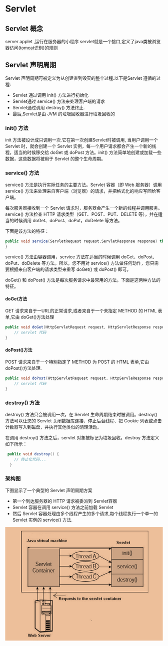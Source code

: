 # Servlet

## Servlet 概念
server applet ,运行在服务器的小程序
servlet就是一个接口,定义了java类被浏览器访问(tomcat识别)的规则


## Servlet 声明周期

Servlet 声明周期可被定义为从创建直到毁灭的整个过程.以下是Servlet 遵循的过程:

- Servlet 通过调用 init() 方法进行初始化
- Servlet通过 service() 方法来处理客户端的请求
- Servlet通过调用 destroy() 方法终止.
- 最后,Servlet是由 JVM 的垃圾回收器进行垃圾回收的

### init() 方法
init 方法被设计成只调用一次.它在第一次创建Servlet时被调用,
当用户调用一个 Servlet 时，就会创建一个 Servlet 实例，每一个用户请求都会产生一个新的线程，适当的时候移交给 doGet 或 doPost 方法。init() 方法简单地创建或加载一些数据，这些数据将被用于 Servlet 的整个生命周期。

### service() 方法

service() 方法是执行实际任务的主要方法。Servlet 容器（即 Web 服务器）调用 service() 方法来处理来自客户端（浏览器）的请求，并把格式化的响应写回给客户端。

每次服务器接收到一个 Servlet 请求时，服务器会产生一个新的线程并调用服务。service() 方法检查 HTTP 请求类型（GET、POST、PUT、DELETE 等），并在适当的时候调用 doGet、doPost、doPut，doDelete 等方法。

下面是该方法的特征：
```java
public void service(ServletRequest request,ServletResponse response) throws ServletException,IOException{
}

```
service() 方法由容器调用，service 方法在适当的时候调用 doGet、doPost、doPut、doDelete 等方法。所以，您不用对 service() 方法做任何动作，您只需要根据来自客户端的请求类型来重写 doGet() 或 doPost() 即可。

doGet() 和 doPost() 方法是每次服务请求中最常用的方法。下面是这两种方法的特征。

#### doGet方法
GET 请求来自于一URL的正常请求,或者来自于一个未指定 METHOD 的 HTML 表单,它由 doGet()方法处理

```java
public void doGet(HttpServletRequest request, HttpServletResponse response) throws ServletException, IOException{
    // servlet 代码
}
```

#### doPost()方法
POST 请求来自于一个特别指定了 METHOD 为 POST 的 HTML 表单,它由 doPost()方法处理.

```java
public void doPost(HttpServletRequest request, HttpServleResponse response) throws ServletException, IOException {
    // servlet 代码
}
```


### destroy() 方法
destroy() 方法只会被调用一次，在 Servlet 生命周期结束时被调用。destroy() 方法可以让您的 Servlet 关闭数据库连接、停止后台线程、把 Cookie 列表或点击计数器写入到磁盘，并执行其他类似的清理活动。

在调用 destroy() 方法之后，servlet 对象被标记为垃圾回收。destroy 方法定义如下所示：

```java
 public void destroy() {
    // 终止化代码...
  }

```

### 架构图
下图显示了一个典型的 Servlet 声明周期方案
- 第一个到达服务器的 HTTP 请求被委派到 Servlet容器
- Servlet 容器在调用 service() 方法之前加载 Servlet
- 然后 Servlet 容器处理由多个线程产生的多个请求,每个线程执行一个单一的 Servlet 实例的 service() 方法.

![](assets/20200114194434941_183311018.png)

